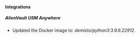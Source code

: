 #### Integrations
##### AlienVault USM Anywhere
- Updated the Docker image to: *demisto/python3:3.9.6.22912*.

